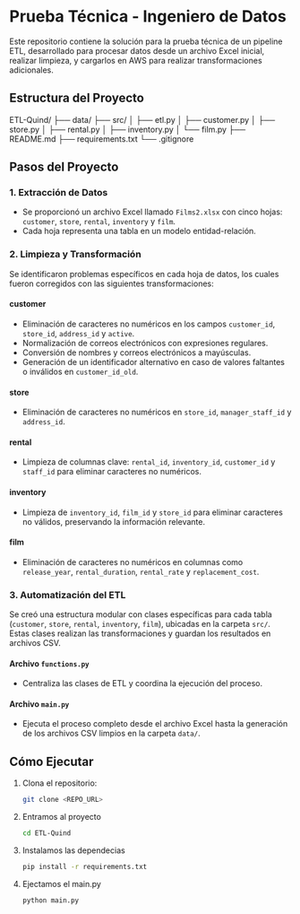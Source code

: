 # Prueba Técnica - Ingeniero de Datos

Este repositorio contiene la solución para la prueba técnica de un pipeline ETL, desarrollado para procesar datos desde un archivo Excel inicial, realizar limpieza, y cargarlos en AWS para realizar transformaciones adicionales.

## Estructura del Proyecto

ETL-Quind/
├── data/
├── src/
│   ├── etl.py
│   ├── customer.py
│   ├── store.py
│   ├── rental.py
│   ├── inventory.py
│   └── film.py
├── README.md
├── requirements.txt
└── .gitignore


## Pasos del Proyecto

### 1. Extracción de Datos
- Se proporcionó un archivo Excel llamado `Films2.xlsx` con cinco hojas: `customer`, `store`, `rental`, `inventory` y `film`.
- Cada hoja representa una tabla en un modelo entidad-relación.

### 2. Limpieza y Transformación
Se identificaron problemas específicos en cada hoja de datos, los cuales fueron corregidos con las siguientes transformaciones:

#### **customer**
- Eliminación de caracteres no numéricos en los campos `customer_id`, `store_id`, `address_id` y `active`.
- Normalización de correos electrónicos con expresiones regulares.
- Conversión de nombres y correos electrónicos a mayúsculas.
- Generación de un identificador alternativo en caso de valores faltantes o inválidos en `customer_id_old`.

#### **store**
- Eliminación de caracteres no numéricos en `store_id`, `manager_staff_id` y `address_id`.

#### **rental**
- Limpieza de columnas clave: `rental_id`, `inventory_id`, `customer_id` y `staff_id` para eliminar caracteres no numéricos.

#### **inventory**
- Limpieza de `inventory_id`, `film_id` y `store_id` para eliminar caracteres no válidos, preservando la información relevante.

#### **film**
- Eliminación de caracteres no numéricos en columnas como `release_year`, `rental_duration`, `rental_rate` y `replacement_cost`.

### 3. Automatización del ETL
Se creó una estructura modular con clases específicas para cada tabla (`customer`, `store`, `rental`, `inventory`, `film`), ubicadas en la carpeta `src/`. Estas clases realizan las transformaciones y guardan los resultados en archivos CSV.

#### **Archivo `functions.py`**
- Centraliza las clases de ETL y coordina la ejecución del proceso.

#### **Archivo `main.py`**
- Ejecuta el proceso completo desde el archivo Excel hasta la generación de los archivos CSV limpios en la carpeta `data/`.

## Cómo Ejecutar
1. Clona el repositorio:
    ```bash
    git clone <REPO_URL>
   
2. Entramos al proyecto
    ```bash
    cd ETL-Quind
   
3. Instalamos las dependecias
    ```bash
    pip install -r requirements.txt
   
4. Ejectamos el main.py
    ```bash
    python main.py
